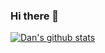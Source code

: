 ### Hi there 👋

<!--
**danielc-evans/danielc-evans** is a ✨ _special_ ✨ repository because its `README.md` (this file) appears on your GitHub profile.

Here are some ideas to get you started:

- 🔭 I’m currently working on ...
- 🌱 I’m currently learning ...
- 👯 I’m looking to collaborate on ...
- 🤔 I’m looking for help with ...
- 💬 Ask me about ...
- 📫 How to reach me: ...
- 😄 Pronouns: ...
- ⚡ Fun fact: ...
-->
[![Dan's github stats](https://github-readme-stats.vercel.app/api?username=danielc-evans&show_icons=true&count_private=true)](https://github.com/anuraghazra/github-readme-stats)

